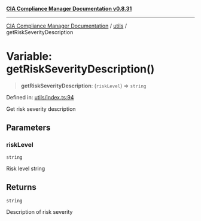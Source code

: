 [**CIA Compliance Manager Documentation v0.8.31**](../../README.md)

***

[CIA Compliance Manager Documentation](../../modules.md) / [utils](../README.md) / getRiskSeverityDescription

# Variable: getRiskSeverityDescription()

> **getRiskSeverityDescription**: (`riskLevel`) => `string`

Defined in: [utils/index.ts:94](https://github.com/Hack23/cia-compliance-manager/blob/85c025371255f412469ec0119911b7cb143a6212/src/utils/index.ts#L94)

Get risk severity description

## Parameters

### riskLevel

`string`

Risk level string

## Returns

`string`

Description of risk severity
